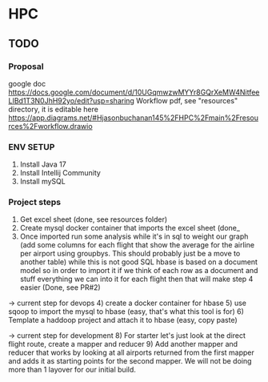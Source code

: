 # HPC

## TODO
### Proposal
google doc https://docs.google.com/document/d/10UGqmwzwMYYr8GQrXeMW4NitfeeLIBd1T3N0JhH92yo/edit?usp=sharing 
Workflow pdf, see "resources" directory, it is editable here https://app.diagrams.net/#Hjasonbuchanan145%2FHPC%2Fmain%2Fresources%2Fworkflow.drawio
### ENV SETUP
   1) Install Java 17
   2) Install Intellij Community
   3) Install mySQL
### Project steps
   1) Get excel sheet (done, see resources folder)
   2) Create mysql docker container that imports the excel sheet (done_
   3) Once imported run some analysis while it's in sql to weight our graph (add some columns for each flight that show the average for the airline per airport using groupbys. This should probably just be a move to another table) while this is not good SQL hbase is based on a document model so in order to import it if we think of each row as a document and stuff everything we can into it for each flight then that will make step 4 easier (Done, see PR#2)


-> current step for devops
   4) create a docker container for hbase
   5) use sqoop to import the mysql to hbase (easy, that's what this tool is for)
   6) Template a haddoop project and attach it to hbase (easy, copy paste)

      
-> current step for development
   8) For starter let's just look at the direct flight route, create a mapper and reducer
   9) Add another mapper and reducer that works by looking at all airports returned from the first mapper and adds it as starting points for the second mapper. We will not be doing more than 1 layover for our initial build. 

